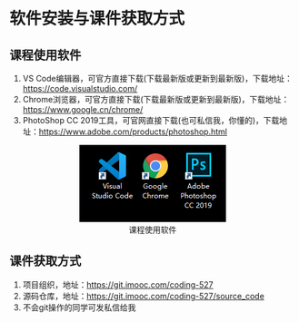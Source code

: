 # 软件安装与课件获取方式

## 课程使用软件

1. VS Code编辑器，可官方直接下载(下载最新版或更新到最新版)，下载地址：https://code.visualstudio.com/
2. Chrome浏览器，可官方直接下载(下载最新版或更新到最新版)，下载地址：https://www.google.cn/chrome/
3. PhotoShop CC 2019工具，可官网直接下载(也可私信我，你懂的)，下载地址：https://www.adobe.com/products/photoshop.html

<div align=center>
	<img src="./img/1_3_1.jpg" />
    <div>课程使用软件</div>
</div>

## 课件获取方式

1. 项目组织，地址：https://git.imooc.com/coding-527
2. 源码仓库，地址：https://git.imooc.com/coding-527/source_code
3. 不会git操作的同学可发私信给我
